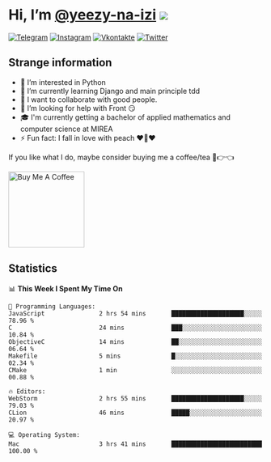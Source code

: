 # Hi, I’m [@yeezy-na-izi](https://github.com/yeezy-na-izi/) ![](https://visitor-badge.glitch.me/badge?page_id=yeezy-na-izi.yeezy-na-izi)

[![Telegram](https://img.shields.io/badge/Telegram-262424?style=for-the-badge&logo=Telegram)](https://t.me/yeezy_na_izi)
[![Instagram](https://img.shields.io/badge/Instagram-262424?style=for-the-badge&logo=Instagram)](https://www.instagram.com/yeezy_na_izi)
[![Vkontakte](https://img.shields.io/badge/VK-262424?style=for-the-badge&logo=Vk&logoColor=0077FF)](https://vk.com/yeezy_na_izi)
[![Twitter](https://img.shields.io/badge/Twitter-262424?style=for-the-badge&logo=Twitter)](https://twitter.com/yeezynaizi)

## Strange information
  
- 👀 I’m interested in Python
- 🌱 I’m currently learning Django and main principle tdd
- 💞️ I want to collaborate with good people.
- 🤔 I’m looking for help with Front 😏
- 🎓 I'm currently getting a bachelor of applied mathematics and computer science at MIREA
- ⚡️ Fun fact: I fall in love with peach ❤️🍑❤️

If you like what I do, maybe consider buying me a coffee/tea 🥺👉👈

<a href="https://www.buymeacoffee.com/yeezynaizi" target="_blank"><img src="https://cdn.buymeacoffee.com/buttons/v2/default-red.png" alt="Buy Me A Coffee" width="150" ></a>

## Statistics

<!--START_SECTION:waka-->
📊 **This Week I Spent My Time On** 

```text
💬 Programming Languages: 
JavaScript               2 hrs 54 mins       ████████████████████░░░░░   78.96 % 
C                        24 mins             ███░░░░░░░░░░░░░░░░░░░░░░   10.84 % 
ObjectiveC               14 mins             ██░░░░░░░░░░░░░░░░░░░░░░░   06.64 % 
Makefile                 5 mins              █░░░░░░░░░░░░░░░░░░░░░░░░   02.34 % 
CMake                    1 min               ░░░░░░░░░░░░░░░░░░░░░░░░░   00.88 % 

🔥 Editors: 
WebStorm                 2 hrs 55 mins       ████████████████████░░░░░   79.03 % 
CLion                    46 mins             █████░░░░░░░░░░░░░░░░░░░░   20.97 % 

💻 Operating System: 
Mac                      3 hrs 41 mins       █████████████████████████   100.00 % 
```


<!--END_SECTION:waka-->
